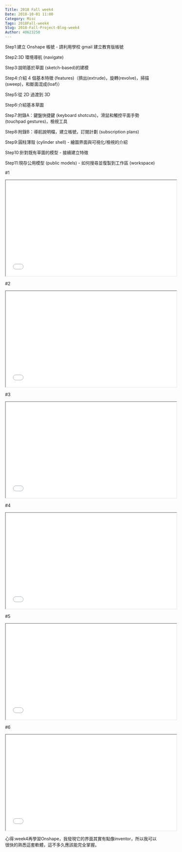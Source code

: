 ```yaml
---
Title: 2018 Fall week4
Date: 2018-10-01 11:00
Category: Misc
Tags: 2018Fall-week4
Slug: 2018-Fall-Project-Blog-week4
Author: 40623250
---
```



<!-- PELICAN_END_SUMMARY -->
Step1:建立 Onshape 帳號 - 請利用學校 gmail 建立教育版帳號

Step2:3D 環境導航 (navigate)

Step3:說明基於草圖 (sketch-based)的建模

Step4:介紹 4 個基本特徵 (features)（擠出(extrude)，旋轉(revolve)，掃描(sweep)，和斷面混成(loaf)）

Step5:從 2D 過渡到 3D

Step6:介紹基本草圖

Step7:附錄A：鍵盤快捷鍵 (keyboard shotcuts)，滑鼠和觸控平面手勢 (touchpad gestures)，檢視工具

Step8:附錄B：導航說明檔，建立帳號，訂閱計劃 (subscription plans)

Step9:圓柱薄殼 (cylinder shell) - 繪圖界面與可視化/檢視的介紹

Step10:針對既有草圖的模型 - 接續建立特徵

Step11:現存公用模型 (public models) - 如何搜尋並復製到工作區 (workspace)

#1
<iframe width="560" height="314" src="//www.youtube.com/embed/rqyp4uQRclc" allowfullscreen="allowfullscreen"></iframe>

#2
<iframe width="560" height="314" src="//www.youtube.com/embed/9GN5Ry6UEms" allowfullscreen="allowfullscreen"></iframe>

#3
<iframe width="560" height="314" src="//www.youtube.com/embed/n6Zvi6C0jEM" allowfullscreen="allowfullscreen"></iframe>

#4
<iframe width="560" height="314" src="//www.youtube.com/embed/BuMfRiNIZ7c?t=3s" allowfullscreen="allowfullscreen"></iframe>

#5
<iframe width="560" height="314" src="//www.youtube.com/embed/xXJtOYBki2c" allowfullscreen="allowfullscreen"></iframe>

#6
<iframe width="560" height="314" src="//www.youtube.com/embed/vqBKbxmjKXE" allowfullscreen="allowfullscreen"></iframe>

心得:week4再學習Onshape，我發現它的界面其實有點像inventor，所以我可以很快的熟悉這套軟體，這不多久應該能完全掌握。


